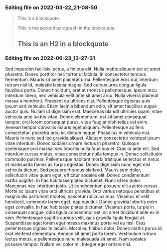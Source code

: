 

### Editing file on 2022-03-22_21-08-50

> This is a blockquote.
>
> This is the second paragraph in the blockquote.
>
> ## This is an H2 in a blockquote




### Editing file on 2022-06-23_13-27-31

Sed imperdiet facilisis lectus, a finibus elit. Nulla mattis aliquam est sit amet pharetra. Donec porttitor nec tortor ut lacinia. In consectetur tempus fermentum. Mauris sit amet placerat urna. Pellentesque eros dui, interdum rutrum nisl id, molestie lacinia magna. Sed cursus urna congue ligula faucibus porta. Donec tincidunt, erat at rhoncus pellentesque, ipsum arcu interdum libero, nec vehicula velit ante sit amet arcu. Nulla viverra placerat massa a hendrerit. Praesent eu ultrices nisi.
Pellentesque egestas quis ipsum sed vehicula. Etiam lacinia bibendum odio, sit amet faucibus augue auctor quis. Nullam ut dignissim erat. Maecenas blandit ultricies quam, vitae vehicula ante luctus vitae. Donec elementum, est sit amet consequat tempor, orci lorem consequat purus, vitae feugiat nibh tellus vel enim. Aenean tempor convallis mauris eget aliquam. Pellentesque ac felis consectetur, pharetra arcu id, dictum neque. Phasellus in vehicula nisi. Mauris in nunc sed leo gravida aliquet. Aliquam consectetur volutpat ipsum vitae interdum. Donec sodales ornare lectus in pharetra. Quisque scelerisque orci massa, sed lobortis nulla faucibus et. Cras id ante elit. Sed interdum cursus metus, vitae consectetur nulla tempus in. Donec sollicitudin commodo pulvinar.
Pellentesque habitant morbi tristique senectus et netus et malesuada fames ac turpis egestas. Donec dignissim nunc eget nisl vehicula dictum. Sed posuere rhoncus eleifend. Mauris sem dolor, sollicitudin vitae quam eget, efficitur sodales elit. Donec condimentum mattis sagittis. In hac habitasse platea dictumst. Nunc id leo dolor. Maecenas nec interdum justo. Ut condimentum posuere elit auctor cursus. Morbi ac ipsum vitae orci ultrices gravida. Orci varius natoque penatibus et magnis dis parturient montes, nascetur ridiculus mus. Vivamus et velit hendrerit, commodo lorem eget, dapibus dui. Donec gravida lobortis enim eget convallis. In hac habitasse platea dictumst.
Vivamus porta, turpis in consequat congue, odio ligula consectetur est, sit amet tincidunt ante ex in sem. Pellentesque sagittis cursus velit, quis gravida ligula feugiat at. Suspendisse eget lorem eget massa maximus porta vel eu nisl. Cras pellentesque dignissim iaculis. Morbi eu finibus dolor. Donec mattis purus id erat eleifend elementum. Aenean sit amet porta lorem. Vestibulum rutrum lectus metus, a pellentesque nunc malesuada sit amet. Nam sodales posuere tempor. Nullam vel dolor mi. Integer eget ornare nisl.


